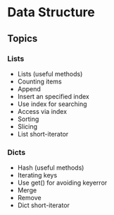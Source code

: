# Data Structure

## Topics


### Lists

* Lists (useful methods)
* Counting items
* Append
* Insert an specified index
* Use index for searching
* Access via index
* Sorting
* Slicing
* List short-iterator

### Dicts

* Hash (useful methods)
* Iterating keys
* Use get() for avoiding keyerror
* Merge
* Remove
* Dict short-iterator